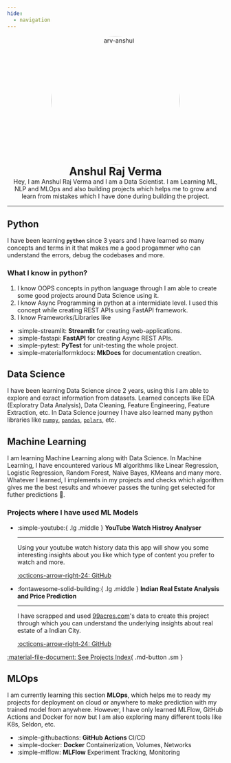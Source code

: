 ```yaml
---
hide:
  - navigation
---
```


<style>
  article > h1 { display: none; }
</style>

<p style="text-align: center; margin: 0px;">
  <img src="https://avatars.githubusercontent.com/u/111767754?v=4" alt="arv-anshul" style="width: 300px; border-radius: 50%;" />

  <p style="text-align: center; font-size: 25px; margin: 0px;"><strong>Anshul Raj Verma</strong></p>
  <p style="text-align: center; margin: 0px;">
    Hey, I am Anshul Raj Verma and I am a Data Scientist. I am Learning ML, NLP and MLOps and also building projects which helps me to grow and learn from mistakes which I have done during building the project.
  </p>
</p>

---

## Python

I have been learning **`python`** since 3 years and I have learned so many concepts and terms in it that makes me a good progammer who can understand the errors, debug the codebases and more.

### What I know in python?

1.  I know OOPS concepts in python language through I am able to create some good projects around Data Science using it.
2.  I know Async Programming in python at a intermidiate level. I used this concept while creating REST APIs using FastAPI framework.
3.  I know Frameworks/Libraries like

<div class="grid cards" markdown>

- :simple-streamlit: **Streamlit** for creating web-applications.
- :simple-fastapi: **FastAPI** for creating Async REST APIs.
- :simple-pytest: **PyTest** for unit-testing the whole project.
- :simple-materialformkdocs: **MkDocs** for documentation creation.

</div>

## Data Science

I have been learning Data Science since 2 years, using this I am able to explore and exract information from datasets. Learned concepts like EDA (Exploratry Data Analysis), Data Cleaning, Feature Engineering, Feature Extraction, etc.
In Data Science journey I have also learned many python libraries like [`numpy`](https://numpy.org/doc/), [`pandas`](https://pandas.pydata.org/docs/), [`polars`](https://pola.rs), etc.

## Machine Learning

I am learning Machine Learning along with Data Science. In Machine Learning, I have encountered various Ml algorithms like Linear Regression, Logistic Regression, Random Forest, Naive Bayes, KMeans and many more. Whatever I learned, I implements in my projects and checks which algorithm gives me the best results and whoever passes the tuning get selected for futher predictions 🧐.

### Projects where I have used ML Models

<div class="grid cards" markdown>

  - :simple-youtube:{ .lg .middle } **YouTube Watch Histroy Analyser**

    ---

    Using your youtube watch history data this app will show you some interesting insights about you like which type of content you prefer to watch and more.

    [:octicons-arrow-right-24: GitHub](https://github.com/arv-anshul/yt-watch-history)

  - :fontawesome-solid-building:{ .lg .middle } **Indian Real Estate Analysis and Price Prediction**

    ---

    I have scrapped and used [99acres.com](https://99acres.com)'s data to create this project through which you can understand the underlying insights about real estate of a Indian City.

    [:octicons-arrow-right-24: GitHub](https://github.com/arv-anshul/campusx-real-estate)

</div>

[:material-file-document: See Projects Index](./portfolio/projects_index.md){ .md-button .sm }

## MLOps

I am currently learning this section **MLOps**, which helps me to ready my projects for deployment on cloud or anywhere to make prediction with my trained model from anywhere. However, I have only learned MLFlow, GitHub Actions and Docker for now but I am also exploring many different tools like K8s, Seldon, etc.

<div class="grid cards" markdown>

- :simple-githubactions: **GitHub Actions** CI/CD
- :simple-docker: **Docker** Containerization, Volumes, Networks
- :simple-mlflow: **MLFlow** Experiment Tracking, Monitoring

</div>
